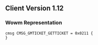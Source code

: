 ## Client Version 1.12

### Wowm Representation
```rust,ignore
cmsg CMSG_GMTICKET_GETTICKET = 0x0211 {
}

```
